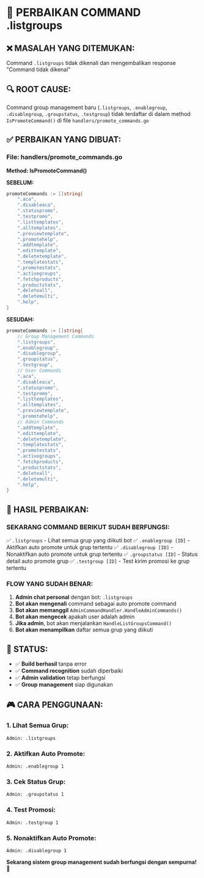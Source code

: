 # 🔧 PERBAIKAN COMMAND .listgroups

## ❌ **MASALAH YANG DITEMUKAN:**
Command `.listgroups` tidak dikenali dan mengembalikan response "Command tidak dikenal"

## 🔍 **ROOT CAUSE:**
Command group management baru (`.listgroups`, `.enablegroup`, `.disablegroup`, `.groupstatus`, `.testgroup`) tidak terdaftar di dalam method `IsPromoteCommand()` di file `handlers/promote_commands.go`

## ✅ **PERBAIKAN YANG DIBUAT:**

### **File: handlers/promote_commands.go**
**Method: IsPromoteCommand()**

**SEBELUM:**
```go
promoteCommands := []string{
    ".aca",
    ".disableaca", 
    ".statuspromo",
    ".testpromo",
    ".listtemplates",
    ".alltemplates",
    ".previewtemplate",
    ".promotehelp",
    ".addtemplate",
    ".edittemplate", 
    ".deletetemplate",
    ".templatestats",
    ".promotestats",
    ".activegroups",
    ".fetchproducts",
    ".productstats",
    ".deleteall",
    ".deletemulti",
    ".help",
}
```

**SESUDAH:**
```go
promoteCommands := []string{
    // Group Management Commands
    ".listgroups",
    ".enablegroup", 
    ".disablegroup",
    ".groupstatus",
    ".testgroup",
    // User Commands
    ".aca",
    ".disableaca", 
    ".statuspromo",
    ".testpromo",
    ".listtemplates",
    ".alltemplates",
    ".previewtemplate",
    ".promotehelp",
    // Admin Commands
    ".addtemplate",
    ".edittemplate", 
    ".deletetemplate",
    ".templatestats",
    ".promotestats",
    ".activegroups",
    ".fetchproducts",
    ".productstats",
    ".deleteall",
    ".deletemulti",
    ".help",
}
```

## 🎯 **HASIL PERBAIKAN:**

### **SEKARANG COMMAND BERIKUT SUDAH BERFUNGSI:**
✅ `.listgroups` - Lihat semua grup yang diikuti bot
✅ `.enablegroup [ID]` - Aktifkan auto promote untuk grup tertentu
✅ `.disablegroup [ID]` - Nonaktifkan auto promote untuk grup tertentu
✅ `.groupstatus [ID]` - Status detail auto promote grup
✅ `.testgroup [ID]` - Test kirim promosi ke grup tertentu

### **FLOW YANG SUDAH BENAR:**
1. **Admin chat personal** dengan bot: `.listgroups`
2. **Bot akan mengenali** command sebagai auto promote command
3. **Bot akan memanggil** `AdminCommandHandler.HandleAdminCommands()`
4. **Bot akan mengecek** apakah user adalah admin
5. **Jika admin**, bot akan menjalankan `HandleListGroupsCommand()`
6. **Bot akan menampilkan** daftar semua grup yang diikuti

## 🚀 **STATUS:**
- ✅ **Build berhasil** tanpa error
- ✅ **Command recognition** sudah diperbaiki
- ✅ **Admin validation** tetap berfungsi
- ✅ **Group management** siap digunakan

## 🎮 **CARA PENGGUNAAN:**

### **1. Lihat Semua Grup:**
```
Admin: .listgroups
```

### **2. Aktifkan Auto Promote:**
```
Admin: .enablegroup 1
```

### **3. Cek Status Grup:**
```
Admin: .groupstatus 1
```

### **4. Test Promosi:**
```
Admin: .testgroup 1
```

### **5. Nonaktifkan Auto Promote:**
```
Admin: .disablegroup 1
```

**Sekarang sistem group management sudah berfungsi dengan sempurna! 🎉**